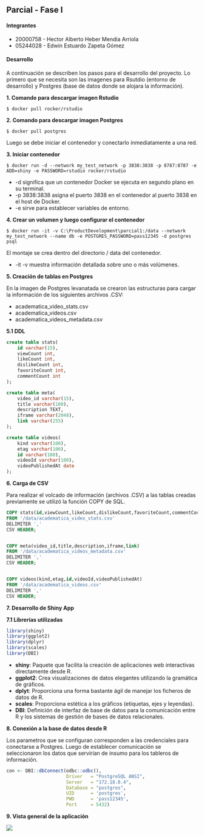 ## Parcial - Fase I

#### Integrantes

* 20000758 - Hector Alberto Heber Mendia Arriola
* 05244028 - Edwin Estuardo Zapeta Gómez

#### **Desarrollo**

A continuación se describen los pasos para el desarrollo del proyecto. Lo primero que se necesita son las imagenes para Rsutdio (entorno de desarrollo) y Postgres (base de datos donde se alojara la información).

**1. Comando para descargar imagen Rstudio**

```console
$ docker pull rocker/rstudio
```

**2. Comando para descargar imagen Postgres**

```console
$ docker pull postgres
```

Luego se debe iniciar el contenedor y conectarlo inmediatamente a una red.

**3. Iniciar contenedor**

```console
$ docker run -d --network my_test_network -p 3838:3838 -p 8787:8787 -e ADD=shiny -e PASSWORD=rstudio rocker/rstudio
```

* -d significa que un contenedor Docker se ejecuta en segundo plano en su terminal.
* -p 3838:3838 asigna el puerto 3838 en el contenedor al puerto 3838 en el host de Docker.
* -e sirve para establecer variables de entorno.

**4. Crear un volumen y luego configurar el contenedor**

```console
$ docker run -it -v C:\ProductDevelopment\parcial1:/data --network my_test_network --name db -e POSTGRES_PASSWORD=pass12345 -d postgres psql
```

El montaje se crea dentro del directorio / data del contenedor.

* -it -v muestra información detallada sobre uno o más volúmenes.

**5. Creación de tablas en Postgres**

En la imagen de Postgres levanatada se crearon las estructuras para cargar la información de los siguientes archivos .CSV:

* academatica_video_stats.csv
* academatica_videos.csv
* academatica_videos_metadata.csv

**5.1 DDL**

```sql
create table stats(
    id varchar(15),
    viewCount int,
    likeCount int,
    dislikeCount int,
    favoriteCount int,
    commentCount int
);

create table meta(
    video_id varchar(15),
    title varchar(100),
    description TEXT,
    iframe varchar(2048),
    link varchar(255)
);

create table videos(
    kind varchar(100),
    etag varchar(100),
    id varchar(100),
    videoId varchar(100),
    videoPublishedAt date
);
```

**6. Carga de CSV**

Para realizar el volcado de información (archivos .CSV) a las tablas creadas previamente se utilizó la función COPY de SQL.

```sql
COPY stats(id,viewCount,likeCount,dislikeCount,favoriteCount,commentCount)
FROM '/data/academatica_video_stats.csv'
DELIMITER ','
CSV HEADER;


COPY meta(video_id,title,description,iframe,link)
FROM '/data/academatica_videos_metadata.csv'
DELIMITER ','
CSV HEADER;


COPY videos(kind,etag,id,videoId,videoPublishedAt)
FROM '/data/academatica_videos.csv'
DELIMITER ','
CSV HEADER;
```

**7. Desarrollo de Shiny App**

**7.1 Librerias utilizadas**

```r
library(shiny)
library(ggplot2)
library(dplyr)
library(scales)
library(DBI)
```

* **shiny**: Paquete que facilita la creación de aplicaciones web interactivas directamente desde R.
* **ggplot2**: Crea visualizaciones de datos elegantes utilizando la gramática de gráficos.
* **dplyt**: Proporciona una forma bastante ágil de manejar los ficheros de datos de R.
* **scales**: Proporciona estética a los gráficos (etiquetas, ejes y leyendas).
* **DBI**: Definición de interfaz de base de datos para la comunicación entre R y los sistemas de gestión de bases de datos relacionales.

**8. Conexión a la base de datos desde R**

Los parametros que se configuran corresponden a las credenciales para conectarse a Postgres. Luego de establecer comunicación se seleccionaron los datos que servirían de insumo para los tableros de información.

```r
con <- DBI::dbConnect(odbc::odbc(),
                      Driver   = "PostgreSQL ANSI",
                      Server   = "172.18.0.4",
                      Database = "postgres",
                      UID      = 'postgres',
                      PWD      = 'pass12345',
                      Port     = 5432)
```
**9. Vista general de la aplicación**

<img src="https://raw.githubusercontent.com/estuardozapeta/Product-Development-Parcial-Fase1/main/grafica-3.png">
